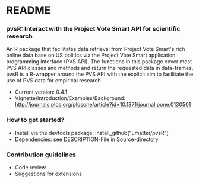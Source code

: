 # README #


### pvsR: Interact with the Project Vote Smart API for scientific research  ###

An R package that facilitates data retrieval from Project Vote Smart's rich online data base on US politics via the Project Vote Smart application programming interface (PVS API). The functions in this package cover most PVS API classes and methods and return the requested data in data-frames. pvsR is a R-wrapper around the PVS API with the explicit aim to facilitate the use of PVS data for empirical research.

* Current version: 0.4.1
* Vignette/Introduction/Examples/Background: http://journals.plos.org/plosone/article?id=10.1371/journal.pone.0130501 

### How to get started? ###

* Install via the devtools package: install_github("umatter/pvsR")
* Dependencies: see DESCRIPTION-File in Source-directory

### Contribution guidelines ###

* Code review
* Suggestions for extensions
